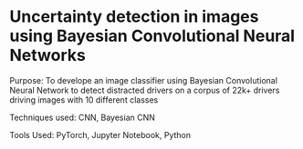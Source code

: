 # Uncertainty detection in images using Bayesian Convolutional Neural Networks

Purpose: To develope an image classifier using Bayesian Convolutional Neural Network to detect distracted drivers on a corpus of 22k+ drivers driving images with 10 different classes

Techniques used: CNN, Bayesian CNN

Tools Used: PyTorch, Jupyter Notebook, Python
